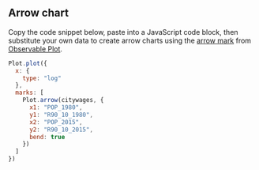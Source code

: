 ## Arrow chart

Copy the code snippet below, paste into a JavaScript code block, then substitute your own data to create arrow charts using the [arrow mark](https://observablehq.com/plot/marks/arrow) from [Observable Plot](https://observablehq.com/plot/). 

```js echo
Plot.plot({
  x: {
    type: "log"
  },
  marks: [
    Plot.arrow(citywages, {
      x1: "POP_1980",
      y1: "R90_10_1980",
      x2: "POP_2015",
      y2: "R90_10_2015",
      bend: true
    })
  ]
})
```